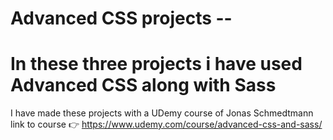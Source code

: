 # Advanced CSS projects --
# In these three projects i have used Advanced CSS along with Sass
I have made these projects with a UDemy course of Jonas Schmedtmann
link to course 👉 https://www.udemy.com/course/advanced-css-and-sass/
